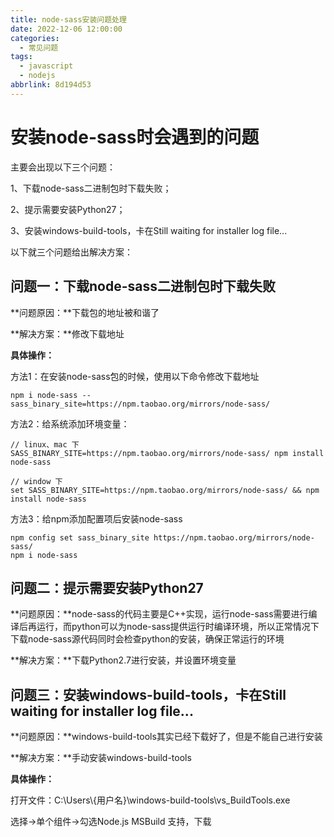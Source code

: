 ```yaml
---
title: node-sass安装问题处理
date: 2022-12-06 12:00:00
categories:
  - 常见问题
tags:
  - javascript
  - nodejs
abbrlink: 8d194d53
---
```


# 安装node-sass时会遇到的问题

主要会出现以下三个问题：

1、下载node-sass二进制包时下载失败；

2、提示需要安装Python27；

3、安装windows-build-tools，卡在Still waiting for installer log file... 

以下就三个问题给出解决方案：

## 问题一：下载node-sass二进制包时下载失败

**问题原因：**下载包的地址被和谐了

**解决方案：**修改下载地址

**具体操作：**

方法1：在安装node-sass包的时候，使用以下命令修改下载地址

```shell
npm i node-sass --sass_binary_site=https://npm.taobao.org/mirrors/node-sass/
```

方法2：给系统添加环境变量：

```shell
// linux、mac 下
SASS_BINARY_SITE=https://npm.taobao.org/mirrors/node-sass/ npm install node-sass

// window 下
set SASS_BINARY_SITE=https://npm.taobao.org/mirrors/node-sass/ && npm install node-sass
```

方法3：给npm添加配置项后安装node-sass

```shell
npm config set sass_binary_site https://npm.taobao.org/mirrors/node-sass/
npm i node-sass
```

## 问题二：提示需要安装Python27

**问题原因：**node-sass的代码主要是C++实现，运行node-sass需要进行编译后再运行，而python可以为node-sass提供运行时编译环境，所以正常情况下下载node-sass源代码同时会检查python的安装，确保正常运行的环境

**解决方案：**下载Python2.7进行安装，并设置环境变量

## 问题三：安装windows-build-tools，卡在Still waiting for installer log file... 

**问题原因：**windows-build-tools其实已经下载好了，但是不能自己进行安装

**解决方案：**手动安装windows-build-tools

**具体操作：**

打开文件：C:\Users\\{用户名}\\windows-build-tools\vs_BuildTools.exe

选择->单个组件->勾选Node.js MSBuild 支持，下载


